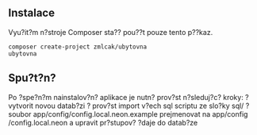 Instalace
------------

Vyu?it?m n?stroje Composer sta?? pou??t pouze tento p??kaz.

	composer create-project zmlcak/ubytovna
    ubytovna


Spu?t?n?
----------------

Po ?spe?n?m nainstalov?n? aplikace je nutn? prov?st n?sleduj?c? kroky:
? vytvorit novou datab?zi
? prov?st import v?ech sql scriptu ze slo?ky sql/
? soubor app/config/config.local.neon.example prejmenovat na app/config
/config.local.neon a upravit pr?stupov? ?daje do datab?ze
